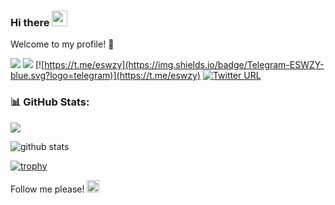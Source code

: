 ### Hi there <img src="https://media.giphy.com/media/hvRJCLFzcasrR4ia7z/giphy.gif" width="25px">

Welcome to my profile! 🎉

<!--

- 🔭 I’m currently working on ...
- 🌱 I’m currently learning ...
- 👯 I’m looking to collaborate on ...
- 🤔 I’m looking for help with ...
- 💬 Ask me about ...
- 📫 How to reach me: ...
- 😄 Pronouns: ...
- ⚡ Fun fact: ...
-->

[![](https://komarev.com/ghpvc/?username=ESWZY&color=blue)](https://github.com/ESWZY)
[![](https://img.shields.io/stackexchange/stackoverflow/r/12866353?color=brightgreen&logo=stackoverflow)](https://stackoverflow.com/users/12866353/%e6%ad%a6%e7%8a%b6%e5%85%83)
[![https://t.me/eswzy](https://img.shields.io/badge/Telegram-ESWZY-blue.svg?logo=telegram)](https://t.me/eswzy)
[![Twitter URL](https://img.shields.io/badge/Twitter-eswzy-blue.svg?logo=twitter)](https://twitter.com/eswzy)

### 📊 GitHub Stats:

![](https://github-profile-summary-cards.vercel.app/api/cards/profile-details?username=eswzy)

![github stats](https://github-readme-stats.vercel.app/api?username=ESWZY&show_icons=true&theme=tokyonight)

[![trophy](https://github-profile-trophy.vercel.app/?username=eswzy)](https://github.com/ryo-ma/github-profile-trophy)

Follow me please! <img src="https://media.giphy.com/media/l41JUepQ8rqpnI5ZS/giphy.gif" width="20px">
